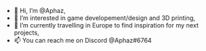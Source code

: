 - 👋 Hi, I’m @Aphaz,
- 👀 I’m interested in game developement/design and 3D printing,
- 🌱 I’m currently travelling in Europe to find inspiration for my next projects,
- 📫 You can reach me on Discord @Aphaz#6764

<!---
TheBody983/TheBody983 is a ✨ special ✨ repository because its `README.md` (this file) appears on your GitHub profile.
You can click the Preview link to take a look at your changes.
--->
